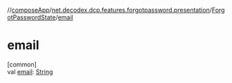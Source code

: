 //[composeApp](../../../index.md)/[net.decodex.dcp.features.forgotpassword.presentation](../index.md)/[ForgotPasswordState](index.md)/[email](email.md)

# email

[common]\
val [email](email.md): [String](https://kotlinlang.org/api/latest/jvm/stdlib/kotlin/-string/index.html)
